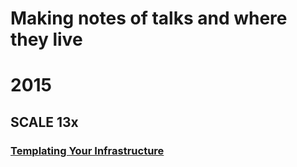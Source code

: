 # Making notes of talks and where they live
# 2015
## SCALE 13x
### [Templating Your Infrastructure](http://dontreboot.me/talks/scale13x/templating-your-infrastructure.html)
